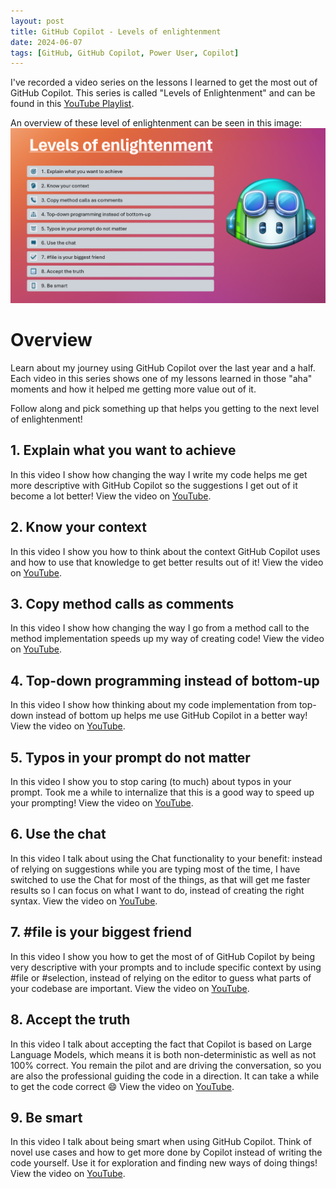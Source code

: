 ```yaml
---
layout: post
title: GitHub Copilot - Levels of enlightenment
date: 2024-06-07
tags: [GitHub, GitHub Copilot, Power User, Copilot]
---
```


I've recorded a video series on the lessons I learned to get the most out of GitHub Copilot. This series is called "Levels of Enlightenment" and can be found in this [YouTube Playlist](https://www.youtube.com/playlist?list=PLXVVwOM8uv2y0Yo6H8qu9giWWWlZLzu8K).

An overview of these level of enlightenment can be seen in this image:  
![Overview of all videos in one image, listing out the video names](/images/2024/20240607/20240607_1_Overview.png)  

# Overview
Learn about my journey using GitHub Copilot over the last year and a half. Each video in this series shows one of my lessons learned in those "aha" moments and how it helped me getting more value out of it. 

Follow along and pick something up that helps you getting to the next level of enlightenment!

## 1. Explain what you want to achieve

In this video I show how changing the way I write my code helps me get more descriptive with GitHub Copilot so the suggestions I get out of it become a lot better! View the video on [YouTube](https://youtu.be/vdGW48mJgUA).

## 2. Know your context

In this video I show you how to think about the context GitHub Copilot uses and how to use that knowledge to get better results out of it! View the video on [YouTube](https://youtu.be/FlfgYQ9NCao).

## 3. Copy method calls as comments

In this video I show how changing the way I go from a method call to the method implementation speeds up my way of creating code! View the video on [YouTube](https://youtu.be/tzwT4VcXhg8).

## 4. Top-down programming instead of bottom-up

In this video I show how thinking about my code implementation from top-down instead of bottom up helps me use GitHub Copilot in a better way! View the video on [YouTube](https://youtu.be/ispTBp9FfFY).

## 5. Typos in your prompt do not matter

In this video I show you to stop caring (to much) about typos in your prompt. Took me a while to internalize that this is a good way to speed up your prompting! View the video on [YouTube](https://youtu.be/b_UG94dxD04).

## 6. Use the chat

In this video I talk about using the Chat functionality to your benefit: instead of relying on suggestions while you are typing most of the time, I have switched to use the Chat for most of the things, as that will get me faster results so I can focus on what I want to do, instead of creating the right syntax. View the video on [YouTube](https://youtu.be/iSPN97vtNzU).

## 7. #file is your biggest friend

In this video I show you how to get the most of of GitHub Copilot by being very descriptive with your prompts and to include specific context by using #file or #selection, instead of relying on the editor to guess what parts of your codebase are important. View the video on [YouTube](https://youtu.be/xVsfgeB4jQI).

## 8. Accept the truth

In this video I talk about accepting the fact that Copilot is based on Large Language Models, which means it is both non-deterministic as well as not 100% correct. You remain the pilot and are driving the conversation, so you are also the professional guiding the code in a direction. It can take a while to get the code correct :smile: View the video on [YouTube](https://youtu.be/B7suezj2c9U).

## 9. Be smart

In this video I talk about being smart when using GitHub Copilot. Think of novel use cases and how to get more done by Copilot instead of writing the code yourself. Use it for exploration and finding new ways of doing things! View the video on [YouTube](https://youtu.be/FdLHeCxygFQ).
